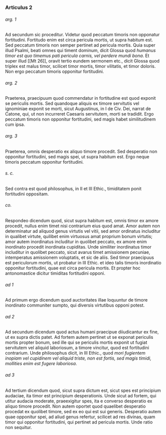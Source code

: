 ### Articulus 2

###### arg. 1
Ad secundum sic proceditur. Videtur quod peccatum timoris non opponatur fortitudini. Fortitudo enim est circa pericula mortis, ut supra habitum est. Sed peccatum timoris non semper pertinet ad pericula mortis. Quia super illud Psalmi, beati omnes qui timent dominum, dicit Glossa quod *humanus timor est quo timemus pati pericula carnis, vel perdere mundi bona*. Et super illud [[Mt 26]], oravit tertio eundem sermonem etc., dicit Glossa quod triplex est malus timor, scilicet timor mortis, timor vilitatis, et timor doloris. Non ergo peccatum timoris opponitur fortitudini.

###### arg. 2
Praeterea, praecipuum quod commendatur in fortitudine est quod exponit se periculis mortis. Sed quandoque aliquis ex timore servitutis vel ignominiae exponit se morti, sicut Augustinus, in I de Civ. Dei, narrat de Catone, qui, ut non incurreret Caesaris servitutem, morti se tradidit. Ergo peccatum timoris non opponitur fortitudini, sed magis habet similitudinem cum ipsa.

###### arg. 3
Praeterea, omnis desperatio ex aliquo timore procedit. Sed desperatio non opponitur fortitudini, sed magis spei, ut supra habitum est. Ergo neque timoris peccatum opponitur fortitudini.

###### s. c.
Sed contra est quod philosophus, in II et III Ethic., timiditatem ponit fortitudini oppositam.

###### co.
Respondeo dicendum quod, sicut supra habitum est, omnis timor ex amore procedit, nullus enim timet nisi contrarium eius quod amat. Amor autem non determinatur ad aliquod genus virtutis vel vitii, sed amor ordinatus includitur in qualibet virtute, quilibet enim virtuosus amat proprium bonum virtutis; amor autem inordinatus includitur in quolibet peccato, ex amore enim inordinato procedit inordinata cupiditas. Unde similiter inordinatus timor includitur in quolibet peccato, sicut avarus timet amissionem pecuniae, intemperatus amissionem voluptatis, et sic de aliis. Sed timor praecipuus est periculorum mortis, ut probatur in III Ethic. et ideo talis timoris inordinatio opponitur fortitudini, quae est circa pericula mortis. Et propter hoc antonomastice dicitur timiditas fortitudini opponi.

###### ad 1
Ad primum ergo dicendum quod auctoritates illae loquuntur de timore inordinato communiter sumpto, qui diversis virtutibus opponi potest.

###### ad 2
Ad secundum dicendum quod actus humani praecipue diiudicantur ex fine, ut ex supra dictis patet. Ad fortem autem pertinet ut se exponat periculis mortis propter bonum, sed ille qui se periculis mortis exponit ut fugiat servitutem vel aliquid laboriosum, a timore vincitur, quod est fortitudini contrarium. Unde philosophus dicit, in III Ethic., quod *mori fugientem inopiam vel cupidinem vel aliquid triste, non est fortis, sed magis timidi, mollities enim est fugere laboriosa*.

###### ad 3
Ad tertium dicendum quod, sicut supra dictum est, sicut spes est principium audaciae, ita timor est principium desperationis. Unde sicut ad fortem, qui utitur audacia moderate, praeexigitur spes, ita e converso desperatio ex aliquo timore procedit. Non autem oportet quod quaelibet desperatio procedat ex quolibet timore, sed ex eo qui est sui generis. Desperatio autem quae opponitur spei, ad aliud genus refertur, scilicet ad res divinas, quam timor qui opponitur fortitudini, qui pertinet ad pericula mortis. Unde ratio non sequitur.

